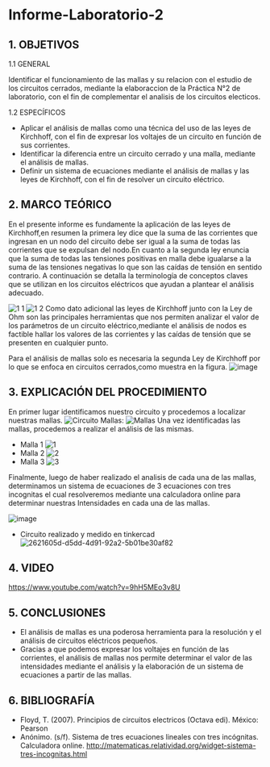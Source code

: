 # Informe-Laboratorio-2
## 1. OBJETIVOS

   1.1 GENERAL

Identificar el funcionamiento de las mallas y su relacion con el estudio de los circuitos cerrados, mediante la elaboraccion de la Práctica N°2 de laboratorio, con el fin de complementar el analisis de los circuitos electicos.  

   1.2 ESPECÍFICOS
   
* Aplicar el análisis de mallas como una técnica del uso de las leyes de Kirchhoff, con el fin de expresar los voltajes de un circuito en función de sus corrientes.  
* Identificar la diferencia entre un circuito cerrado y una malla, mediante el análisis de mallas.
* Definir un sistema de ecuaciones mediante el análisis de mallas y las leyes de Kirchhoff, con el fin de resolver un circuito eléctrico.   

## 2. MARCO TEÓRICO
En el presente informe es fundamente la aplicación de las leyes de Kirchhoff,en resumen la primera ley dice que la suma de las corrientes que ingresan en un nodo del circuito debe ser igual a la suma de todas las corrientes que se expulsan del nodo.En cuanto a la segunda ley enuncia que la suma de todas las tensiones positivas en malla debe igualarse a la suma de las tensiones negativas lo que son las caídas de tensión en sentido contrario.
A continuación se detalla la terminología de conceptos claves que se utilizan en los circuitos eléctricos que ayudan a plantear el análisis adecuado.

![1 1](https://user-images.githubusercontent.com/93666408/142980693-852078d3-baa5-4873-b11a-997cffb76891.jpg)
![1 2](https://user-images.githubusercontent.com/93666408/142980700-a5dab538-0a57-443b-be35-01010500e1fd.jpg)
Como dato adicional las leyes de Kirchhoff junto con la Ley de Ohm son las principales herramientas que nos permiten analizar el valor de los parámetros de un circuito eléctrico,mediante el análisis de nodos es factible hallar los valores de las corrientes y las caídas de tensión que se presenten en cualquier punto.

Para el análisis de mallas solo es necesaria la segunda Ley de Kirchhoff por lo que se enfoca en circuitos cerrados,como muestra en la figura.
![image](https://user-images.githubusercontent.com/93666408/142981151-fbf7142b-af24-4111-af01-7965f41148e9.png)


## 3. EXPLICACIÓN DEL PROCEDIMIENTO

En primer lugar identificamos nuestro circuito y procedemos a localizar nuestras mallas. 
![Circuito](https://user-images.githubusercontent.com/93681159/142958177-f19d7ddc-946f-4913-b5ef-027d5282b1d7.jpeg)
Mallas:
![Mallas](https://user-images.githubusercontent.com/93681159/142953594-81bcce68-2fa1-46ae-bfd2-aed7809d198e.jpeg)
Una vez identificadas las mallas, procedemos a realizar el análisis de las mismas.
* Malla 1
![1](https://user-images.githubusercontent.com/93681159/142954516-efad84eb-d92c-41a1-b163-6e0277d4c656.jpeg)
* Malla 2
![2](https://user-images.githubusercontent.com/93681159/142961048-acdfaf41-78ea-4d15-8c81-8bd302a6c52b.jpeg)
* Malla 3
![3](https://user-images.githubusercontent.com/93681159/142956485-18a62670-416b-4122-afde-0cbf0433ddcd.jpeg)

Finalmente, luego de haber realizado el analisis de cada una de las mallas, determinamos un sistema de ecuaciones de 3 ecuaciones con tres incognitas el cual resolveremos mediante una calculadora online para determinar nuestras Intensidades en cada una de las mallas. 

![image](https://user-images.githubusercontent.com/93681159/142961319-f49ae5ea-8e6d-4023-b1b0-1a37b24a1e9e.png)
* Circuito realizado y medido en tinkercad
![2621605d-d5dd-4d91-92a2-5b01be30af82](https://user-images.githubusercontent.com/93893919/143458230-a73c8d85-f977-4d53-b0b2-aa7cac9eecb3.jpg)



## 4. VIDEO
https://www.youtube.com/watch?v=9hH5MEo3v8U


## 5. CONCLUSIONES
* El análisis de mallas es una poderosa herramienta para la resolución y el análisis de circuitos eléctricos pequeños.
* Gracias a que podemos expresar los voltajes en función de las corrientes, el análisis de mallas nos permite determinar el valor de las intensidades mediante el análisis y la elaboración de un sistema de ecuaciones a partir de las mallas.
## 6. BIBLIOGRAFÍA 
* Floyd, T. (2007). Principios de circuitos electricos (Octava edi). México: Pearson
* Anónimo. (s/f). Sistema de tres ecuaciones lineales con tres incógnitas. Calculadora online. http://matematicas.relatividad.org/widget-sistema-tres-incognitas.html
